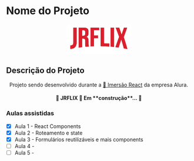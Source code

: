 # Nome do Projeto 
<a href='https://jrflix-imersao-react.netlify.app/'>
<div align='center'>
<img src='./src/assets/img/logo.png' alt='JRFLIX' />
</div>
</a>

## Descrição do Projeto
<p align="center">Projeto sendo desenvolvido durante a <a href="https://www.alura.com.br/imersao-react/">🔗 Imersão React</a> da empresa Alura.</p>

<h4 align="center"> 
	🚧  JRFLIX 🚀 Em **construção**...  🚧
</h4>

### Aulas assistidas

- [x] Aula 1 - React Components
- [x] Aula 2 - Roteamento e state
- [x] Aula 3 - Formulários reutilizáveis e mais components
- [ ] Aula 4 - 
- [ ] Aula 5 - 
